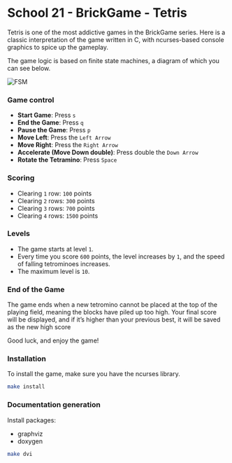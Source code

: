 # School 21 - BrickGame - Tetris

Tetris is one of the most addictive games in the BrickGame series. Here is a classic interpretation of the game written in C, with ncurses-based console graphics to spice up the gameplay.

The game logic is based on finite state machines, a diagram of which you can see below.

![FSM](image/fsm.png)

### Game control
- **Start Game**: Press `s`
- **End the Game**: Press `q`
- **Pause the Game**: Press `p`
- **Move Left**: Press the `Left Arrow`
- **Move Right**: Press the `Right Arrow`
- **Accelerate (Move Down double)**: Press double the `Down Arrow`
- **Rotate the Tetramino**: Press `Space`

### Scoring
- Clearing `1` row: `100` points
- Clearing `2` rows: `300` points
- Clearing `3` rows: `700` points
- Clearing `4` rows: `1500` points

### Levels
- The game starts at level `1`.
- Every time you score `600` points, the level increases by `1`, and the speed of falling tetrominoes increases.
- The maximum level is `10`.

### End of the Game
The game ends when a new tetromino cannot be placed at the top of the playing field, meaning the blocks have piled up too high. Your final score will be displayed, and if it’s higher than your previous best, it will be saved as the new high score

Good luck, and enjoy the game!

### Installation
To install the game, make sure you have the ncurses library.

```bash
make install
```

### Documentation generation

Install packages:
* graphviz
* doxygen
```bash
make dvi 
```
